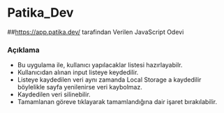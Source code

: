 # Patika_Dev
##https://app.patika.dev/ tarafindan Verilen JavaScript Odevi

### Açıklama

* Bu uygulama ile, kullanıcı yapılacaklar listesi hazırlayabilr.
* Kullanıcıdan alınan input listeye keydedilir.
* Listeye kaydedilen veri aynı zamanda Local Storage a kaydedilir böylelikle sayfa yenilenirse veri kaybolmaz.
* Kaydedilen veri silinebilir.
* Tamamlanan göreve tıklayarak tamamlandığına dair işaret bırakılabilir.


